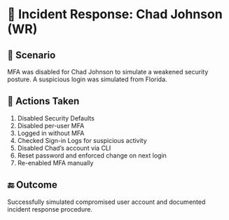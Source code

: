 # 🚨 Incident Response: Chad Johnson (WR)

## 🎯 Scenario
MFA was disabled for Chad Johnson to simulate a weakened security posture. A suspicious login was simulated from Florida.

## 🧪 Actions Taken
1. Disabled Security Defaults
2. Disabled per-user MFA
3. Logged in without MFA
4. Checked Sign-in Logs for suspicious activity
5. Disabled Chad’s account via CLI
6. Reset password and enforced change on next login
7. Re-enabled MFA manually

## 🔚 Outcome
Successfully simulated compromised user account and documented incident response procedure.
